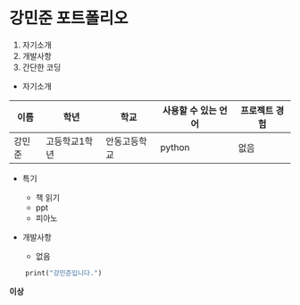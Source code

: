 # 강민준 포트폴리오

1. 자기소개
2. 개발사항
3. 간단한 코딩


+ 자기소개

이름|학년|학교|사용할 수 있는 언어|프로젝트 경험
---|---|---|---|---
강민준|고등학교1학년|안동고등학교|python|없음


+ 특기

  + 책 읽기
   + ppt
    + 피아노


+ 개발사항
  + 없음

```def main()
    print("강민준입니다.")
```

**이상**
